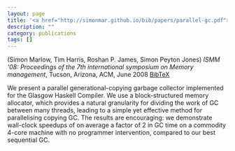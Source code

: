 ```yaml
---
layout: page
title: '<a href="http://simonmar.github.io/bib/papers/parallel-gc.pdf">Parallel Generational-Copying Garbage Collection with a Block-Structured Heap</a>'
description: ""
category: publications
tags: []
---
```

(Simon Marlow, Tim Harris, Roshan P. James, Simon Peyton Jones) *ISMM '08: Proceedings of the 7th international symposium on Memory management*, Tucson, Arizona, ACM, June 2008 <a href="parallel-gc-08.bib">BibTeX</a>

We present a parallel generational-copying garbage collector
implemented for the Glasgow Haskell Compiler.  We use a
block-structured memory allocator, which provides a natural
granularity for dividing the work of GC between many threads, leading
to a simple yet effective method for parallelising copying GC.  The
results are encouraging: we demonstrate wall-clock speedups of on
average a factor of 2 in GC time on a commodity 4-core machine with no
programmer intervention, compared to our best sequential GC.
